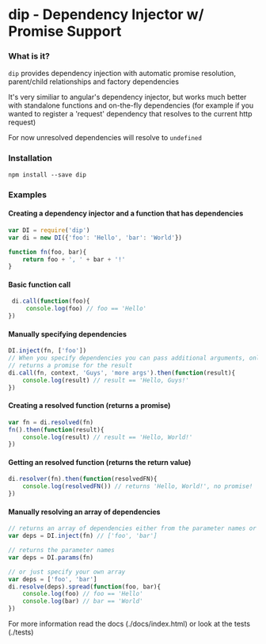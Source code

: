 # dip - Dependency Injector w/ Promise Support


### What is it?

`dip` provides dependency injection with automatic promise resolution, parent/child relationships and factory dependencies

It's very similiar to angular's dependency injector, but works much better with standalone functions and on-the-fly dependencies (for example if you wanted to register a 'request' dependency that resolves to the current http request)

For now unresolved dependencies will resolve to `undefined`

### Installation

`npm install --save dip`


### Examples
#### Creating a dependency injector and a function that has dependencies
```javascript
var DI = require('dip')
var di = new DI({'foo': 'Hello', 'bar': 'World'})

function fn(foo, bar){
	return foo + ', ' + bar + '!'
}
```

#### Basic function call
```javascript
 di.call(function(foo){
     console.log(foo) // foo == 'Hello'
})
```

#### Manually specifying dependencies
```javascript
DI.inject(fn, ['foo'])
// When you specify dependencies you can pass additional arguments, only specified dependencies will be resolved
// returns a promise for the result
di.call(fn, context, 'Guys', 'more args').then(function(result){
	console.log(result) // result == 'Hello, Guys!'
})
````

#### Creating a resolved function (returns a promise)
```javascript
var fn = di.resolved(fn)
fn().then(function(result){
	console.log(result) // result == 'Hello, World!'
})
```

#### Getting an resolved function (returns the return value)
```javascript
di.resolver(fn).then(function(resolvedFN){
	console.log(resolvedFN()) // returns 'Hello, World!', no promise!
})
```

#### Manually resolving an array of dependencies
``` javascript 
// returns an array of dependencies either from the parameter names or specified manually via DI.inject(fn, arrayOfDependencies)
var deps = DI.inject(fn) // ['foo', 'bar'] 

// returns the parameter names
var deps = DI.params(fn)

// or just specify your own array
var deps = ['foo', 'bar']
di.resolve(deps).spread(function(foo, bar){
	console.log(foo) // foo == 'Hello'
	console.log(bar) // bar == 'World'
})
```

For more information read the docs (./docs/index.html) or look at the tests (./tests)
